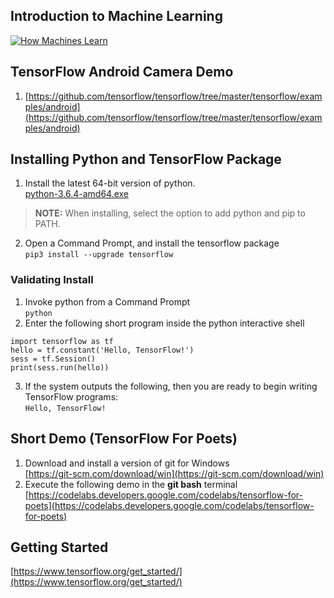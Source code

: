 ## Introduction to Machine Learning
[![How Machines Learn](https://i.ytimg.com/vi/R9OHn5ZF4Uo/hqdefault.jpg?sqp=-oaymwEXCPYBEIoBSFryq4qpAwkIARUAAIhCGAE=&rs=AOn4CLBhawh-kkvwCIxcM7ig24ZdO3nGGg)](https://www.youtube.com/watch?v=R9OHn5ZF4Uo)

## TensorFlow Android Camera Demo
1. [https://github.com/tensorflow/tensorflow/tree/master/tensorflow/examples/android](https://github.com/tensorflow/tensorflow/tree/master/tensorflow/examples/android)

## Installing Python and TensorFlow Package
1. Install the latest 64-bit version of python.<br>[python-3.6.4-amd64.exe](https://www.python.org/downloads/release/python-364/)<br>
>**NOTE:** When installing, select the option to add python and pip to PATH.
2. Open a Command Prompt, and install the tensorflow package<br>
`pip3 install --upgrade tensorflow`

### Validating Install
1. Invoke python from a Command Prompt<br>
`python`
2. Enter the following short program inside the python interactive shell
```
import tensorflow as tf
hello = tf.constant('Hello, TensorFlow!')
sess = tf.Session()
print(sess.run(hello))
```
3. If the system outputs the following, then you are ready to begin writing TensorFlow programs:<br>
`Hello, TensorFlow!`

## Short Demo (TensorFlow For Poets)
1. Download and install a version of git for Windows<br>
[https://git-scm.com/download/win](https://git-scm.com/download/win)
2. Execute the following demo in the **git bash** terminal<br>
[https://codelabs.developers.google.com/codelabs/tensorflow-for-poets](https://codelabs.developers.google.com/codelabs/tensorflow-for-poets)

## Getting Started
[https://www.tensorflow.org/get_started/](https://www.tensorflow.org/get_started/)
